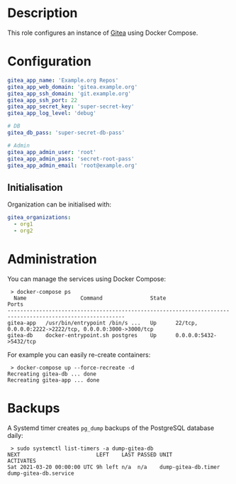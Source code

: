 # Description

This role configures an instance of [Gitea](https://gitea.io/) using Docker Compose.

# Configuration

```yaml
gitea_app_name: 'Example.org Repos'
gitea_app_web_domain: 'gitea.example.org'
gitea_app_ssh_domain: 'git.example.org'
gitea_app_ssh_port: 22
gitea_app_secret_key: 'super-secret-key'
gitea_app_log_level: 'debug'

# DB
gitea_db_pass: 'super-secret-db-pass'

# Admin
gitea_app_admin_user: 'root'
gitea_app_admin_pass: 'secret-root-pass'
gitea_app_admin_email: 'root@example.org'
```

## Initialisation

Organization can be initialised  with:
```yaml
gitea_organizations:
  - org1
  - org2
```
# Administration

You can manage the services using Docker Compose:
```
 > docker-compose ps
  Name                 Command               State                           Ports                         
-----------------------------------------------------------------------------------------------------------
gitea-app   /usr/bin/entrypoint /bin/s ...   Up      22/tcp, 0.0.0.0:2222->2222/tcp, 0.0.0.0:3000->3000/tcp
gitea-db    docker-entrypoint.sh postgres    Up      0.0.0.0:5432->5432/tcp  
```
For example you can easily re-create containers:
```
 > docker-compose up --force-recreate -d
Recreating gitea-db ... done
Recreating gitea-app ... done
```

# Backups

A Systemd timer creates `pg_dump` backups of the PostgreSQL database daily:
```
 > sudo systemctl list-timers -a dump-gitea-db
NEXT                        LEFT    LAST PASSED UNIT                ACTIVATES            
Sat 2021-03-20 00:00:00 UTC 9h left n/a  n/a    dump-gitea-db.timer dump-gitea-db.service
```

